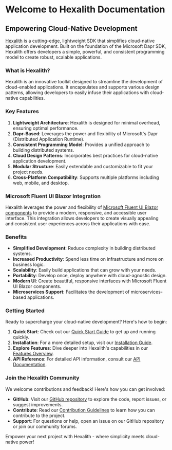 # Welcome to Hexalith Documentation

## Empowering Cloud-Native Development

[Hexalith](https://github.com/Hexalith/Hexalith) is a cutting-edge, lightweight SDK that simplifies cloud-native application development. Built on the foundation of the Microsoft Dapr SDK, Hexalith offers developers a simple, powerful, and consistent programming model to create robust, scalable applications.

### What is Hexalith?

Hexalith is an innovative toolkit designed to streamline the development of cloud-enabled applications. It encapsulates and supports various design patterns, allowing developers to easily infuse their applications with cloud-native capabilities.

### Key Features

1. **Lightweight Architecture**: Hexalith is designed for minimal overhead, ensuring optimal performance.
2. **Dapr-Based**: Leverages the power and flexibility of Microsoft's Dapr (Distributed Application Runtime).
3. **Consistent Programming Model**: Provides a unified approach to building distributed systems.
4. **Cloud Design Patterns**: Incorporates best practices for cloud-native application development.
5. **Modular Structure**: Easily extendable and customizable to fit your project needs.
6. **Cross-Platform Compatibility**: Supports multiple platforms including web, mobile, and desktop.

### Microsoft Fluent UI Blazor Integration

Hexalith leverages the power and flexibility of [Microsoft Fluent UI Blazor components](https://github.com/microsoft/fluentui-blazor) to provide a modern, responsive, and accessible user interface. This integration allows developers to create visually appealing and consistent user experiences across their applications with ease.

### Benefits

- **Simplified Development**: Reduce complexity in building distributed systems.
- **Increased Productivity**: Spend less time on infrastructure and more on business logic.
- **Scalability**: Easily build applications that can grow with your needs.
- **Portability**: Develop once, deploy anywhere with cloud-agnostic design.
- **Modern UI**: Create beautiful, responsive interfaces with Microsoft Fluent UI Blazor components.
- **Microservices Support**: Facilitates the development of microservices-based applications.

### Getting Started

Ready to supercharge your cloud-native development? Here's how to begin:

1. **Quick Start**: Check out our [Quick Start Guide](getting-started/quick-start.md) to get up and running quickly.
2. **Installation**: For a more detailed setup, visit our [Installation Guide](getting-started/installation.md).
3. **Explore Features**: Dive deeper into Hexalith's capabilities in our [Features Overview](features/overview.md).
4. **API Reference**: For detailed API information, consult our [API Documentation](api/index.md).

### Join the Hexalith Community

We welcome contributions and feedback! Here's how you can get involved:

- **GitHub**: Visit our [GitHub repository](https://github.com/Hexalith/Hexalith) to explore the code, report issues, or suggest improvements.
- **Contribute**: Read our [Contribution Guidelines](https://github.com/Hexalith/Hexalith/blob/main/CODE-OF-CONDUCT.md) to learn how you can contribute to the project.
- **Support**: For questions or help, open an issue on our GitHub repository or join our community forums.

Empower your next project with Hexalith - where simplicity meets cloud-native power!
